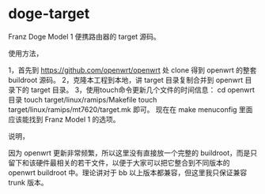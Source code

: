 # doge-target

Franz Doge Model 1 便携路由器的 target 源码。

使用方法，

1，首先到 https://github.com/openwrt/openwrt 处 clone 得到 openwrt 的整套 buildroot 源码。
2，克隆本工程到本地，讲 target 目录复制合并到 openwrt 目录下的 target 目录。
3，使用touch命令更新几个文件的时间信息：
	cd openwrt目录
	touch target/linux/ramips/Makefile 
	touch target/linux/ramips/mt7620/target.mk 
即可。
现在在 make menuconfig 里面应该能找到 Franz Model 1 的选项。

说明，

因为 openwrt 更新非常频繁，所以这里没有直接放一个完整的 buildroot，而是只留下和该硬件最相关的若干文件，以便于大家可以把它整合到不同版本的 openwrt buildroot 中。理论讲对于 bb 以上版本都兼容，但这里我只保证兼容 trunk 版本。